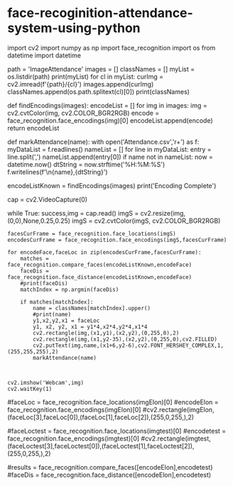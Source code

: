 # face-recoginition-attendance-system-using-python
import cv2
import numpy as np
import face_recognition
import os
from datetime import datetime

path = 'ImageAttendance'
images = []
classNames = []
myList = os.listdir(path)
print(myList)
for cl in myList:
    curImg = cv2.imread(f'{path}/{cl}')
    images.append(curImg)
    classNames.append(os.path.splitext(cl)[0])
print(classNames)

def findEncodings(images):
    encodeList = []
    for img in images:
        img = cv2.cvtColor(img, cv2.COLOR_BGR2RGB)
        encode = face_recognition.face_encodings(img)[0]
        encodeList.append(encode)
    return encodeList

def markAttendance(name):
    with open('Attendance.csv','r+') as f:
        myDataList = f.readlines()
        nameList = []
        for line in myDataList:
            entry = line.split(',')
            nameList.append(entry[0])
        if name not in nameList:
            now = datetime.now()
            dtString = now.strftime('%H:%M:%S')
            f.writelines(f'\n{name},{dtString}')





encodeListKnown = findEncodings(images)
print('Encoding Complete')

cap = cv2.VideoCapture(0)

while True:
    success,img = cap.read()
    imgS = cv2.resize(img,(0,0),None,0.25,0.25)
    imgS = cv2.cvtColor(imgS, cv2.COLOR_BGR2RGB)

    facesCurFrame = face_recognition.face_locations(imgS)
    encodesCurFrame = face_recognition.face_encodings(imgS,facesCurFrame)

    for encodeFace,faceLoc in zip(encodesCurFrame,facesCurFrame):
        matches = face_recognition.compare_faces(encodeListKnown,encodeFace)
        faceDis = face_recognition.face_distance(encodeListKnown,encodeFace)
        #print(faceDis)
        matchIndex = np.argmin(faceDis)

        if matches[matchIndex]:
            name = classNames[matchIndex].upper()
            #print(name)
            y1,x2,y2,x1 = faceLoc
            y1, x2, y2, x1 = y1*4,x2*4,y2*4,x1*4
            cv2.rectangle(img,(x1,y1),(x2,y2),(0,255,0),2)
            cv2.rectangle(img,(x1,y2-35),(x2,y2),(0,255,0),cv2.FILLED)
            cv2.putText(img,name,(x1+6,y2-6),cv2.FONT_HERSHEY_COMPLEX,1,(255,255,255),2)
            markAttendance(name)



    cv2.imshow('Webcam',img)
    cv2.waitKey(1)





#faceLoc = face_recognition.face_locations(imgElon)[0]
#encodeElon = face_recognition.face_encodings(imgElon)[0]
#cv2.rectangle(imgElon,(faceLoc[3],faceLoc[0]),(faceLoc[1],faceLoc[2]),(255,0,255,),2)

#faceLoctest = face_recognition.face_locations(imgtest)[0]
#encodetest = face_recognition.face_encodings(imgtest)[0]
#cv2.rectangle(imgtest,(faceLoctest[3],faceLoctest[0]),(faceLoctest[1],faceLoctest[2]),(255,0,255,),2)

#results = face_recognition.compare_faces([encodeElon],encodetest)
#faceDis = face_recognition.face_distance([encodeElon],encodetest)
